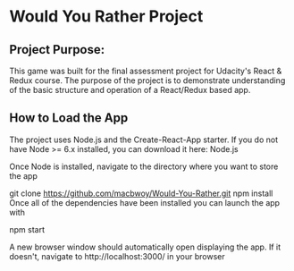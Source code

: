 # Would You Rather Project

## Project Purpose:

This game was built for the final assessment project for Udacity's React & Redux course. The purpose of the project is to demonstrate understanding of the basic structure and operation of a React/Redux based app.

## How to Load the App

The project uses Node.js and the Create-React-App starter. If you do not have Node >= 6.x installed, you can download it here: Node.js

Once Node is installed, navigate to the directory where you want to store the app

git clone https://github.com/macbwoy/Would-You-Rather.git
npm install
Once all of the dependencies have been installed you can launch the app with

npm start

A new browser window should automatically open displaying the app. If it doesn't, navigate to http://localhost:3000/ in your browser
